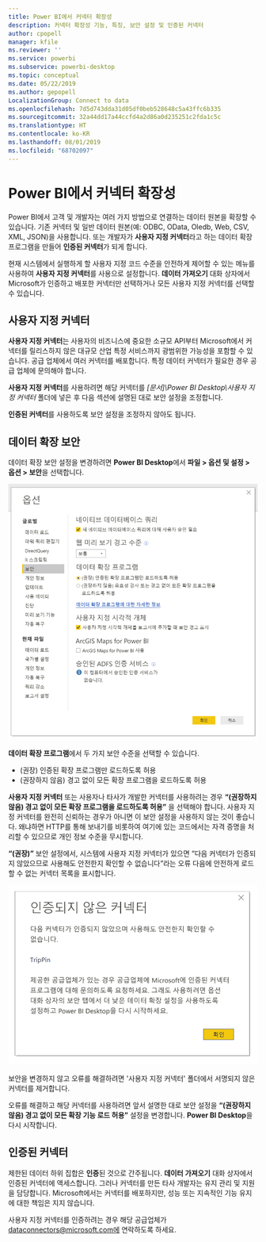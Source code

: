 ```yaml
---
title: Power BI에서 커넥터 확장성
description: 커넥터 확장성 기능, 특징, 보안 설정 및 인증된 커넥터
author: cpopell
manager: kfile
ms.reviewer: ''
ms.service: powerbi
ms.subservice: powerbi-desktop
ms.topic: conceptual
ms.date: 05/22/2019
ms.author: gepopell
LocalizationGroup: Connect to data
ms.openlocfilehash: 7d5d743dda31d05df0beb528648c5a43ffc6b335
ms.sourcegitcommit: 32a44dd17a44ccfd4a2d86a0d235251c2fda1c5c
ms.translationtype: HT
ms.contentlocale: ko-KR
ms.lasthandoff: 08/01/2019
ms.locfileid: "68702097"
---
```

# <a name="connector-extensibility-in-power-bi"></a>Power BI에서 커넥터 확장성

Power BI에서 고객 및 개발자는 여러 가지 방법으로 연결하는 데이터 원본을 확장할 수 있습니다. 기존 커넥터 및 일반 데이터 원본(예: ODBC, OData, Oledb, Web, CSV, XML, JSON)을 사용합니다. 또는 개발자가 **사용자 지정 커넥터**라고 하는 데이터 확장 프로그램을 만들어 **인증된 커넥터**가 되게 합니다.

현재 시스템에서 실행하게 할 사용자 지정 코드 수준을 안전하게 제어할 수 있는 메뉴를 사용하여 **사용자 지정 커넥터**를 사용으로 설정합니다. **데이터 가져오기** 대화 상자에서 Microsoft가 인증하고 배포한 커넥터만 선택하거나 모든 사용자 지정 커넥터를 선택할 수 있습니다.

## <a name="custom-connectors"></a>사용자 지정 커넥터

**사용자 지정 커넥터**는 사용자의 비즈니스에 중요한 소규모 API부터 Microsoft에서 커넥터를 릴리스하지 않은 대규모 산업 특정 서비스까지 광범위한 가능성을 포함할 수 있습니다. 공급 업체에서 여러 커넥터를 배포합니다. 특정 데이터 커넥터가 필요한 경우 공급 업체에 문의해야 합니다.

**사용자 지정 커넥터**를 사용하려면 해당 커넥터를 *\[문서]\\Power BI Desktop\\사용자 지정 커넥터* 폴더에 넣은 후 다음 섹션에 설명된 대로 보안 설정을 조정합니다.

**인증된 커넥터**를 사용하도록 보안 설정을 조정하지 않아도 됩니다.

## <a name="data-extension-security"></a>데이터 확장 보안

데이터 확장 보안 설정을 변경하려면 **Power BI Desktop**에서 **파일 > 옵션 및 설정 > 옵션 > 보안**을 선택합니다.

![데이터 확장 보안 옵션을 사용하여 사용자 지정 커넥터를 로드할지 여부를 제어하세요.](media/desktop-connector-extensibility/data-extension-security-1.png)

**데이터 확장 프로그램**에서 두 가지 보안 수준을 선택할 수 있습니다.

* (권장) 인증된 확장 프로그램만 로드하도록 허용
* (권장하지 않음) 경고 없이 모든 확장 프로그램을 로드하도록 허용

**사용자 지정 커넥터** 또는 사용자나 타사가 개발한 커넥터를 사용하려는 경우 **“(권장하지 않음) 경고 없이 모든 확장 프로그램을 로드하도록 허용”** 을 선택해야 합니다. 사용자 지정 커넥터를 완전히 신뢰하는 경우가 아니면 이 보안 설정을 사용하지 않는 것이 좋습니다. 왜냐하면 HTTP를 통해 보내기를 비롯하여 여기에 있는 코드에서는 자격 증명을 처리할 수 있으므로 개인 정보 수준을 무시합니다.

**“(권장)”** 보안 설정에서, 시스템에 사용자 지정 커넥터가 있으면 “다음 커넥터가 인증되지 않았으므로 사용해도 안전한지 확인할 수 없습니다”라는 오류 다음에 안전하게 로드할 수 없는 커넥터 목록을 표시합니다.

![보안 설정으로 인해 로드할 수 없는 사용자 지정 커넥터를 설명하는 대화 상자(이 경우에는 TripPin)](media/desktop-connector-extensibility/data-extension-security-2.png)

보안을 변경하지 않고 오류를 해결하려면 '사용자 지정 커넥터' 폴더에서 서명되지 않은 커넥터를 제거합니다.

오류를 해결하고 해당 커넥터를 사용하려면 앞서 설명한 대로 보안 설정을 **“(권장하지 않음) 경고 없이 모든 확장 기능 로드 허용”** 설정을 변경합니다. **Power BI Desktop**을 다시 시작합니다.

## <a name="certified-connectors"></a>인증된 커넥터

제한된 데이터 하위 집합은 **인증**된 것으로 간주됩니다. **데이터 가져오기** 대화 상자에서 인증된 커넥터에 액세스합니다. 그러나 커넥터를 만든 타사 개발자는 유지 관리 및 지원을 담당합니다. Microsoft에서는 커넥터를 배포하지만, 성능 또는 지속적인 기능 유지에 대한 책임은 지지 않습니다.

사용자 지정 커넥터를 인증하려는 경우 해당 공급업체가 dataconnectors@microsoft.com에 연락하도록 하세요.

